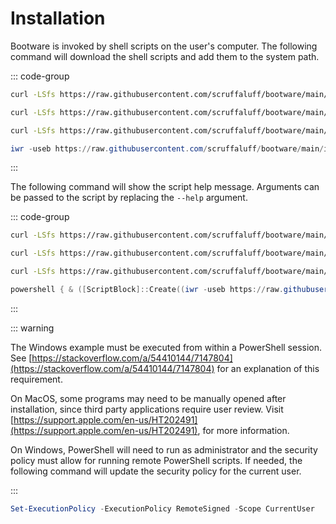 # Installation

Bootware is invoked by shell scripts on the user's computer. The following
command will download the shell scripts and add them to the system path.

::: code-group

```sh [FreeBSD]
curl -LSfs https://raw.githubusercontent.com/scruffaluff/bootware/main/install.sh | sh
```

```sh [Linux]
curl -LSfs https://raw.githubusercontent.com/scruffaluff/bootware/main/install.sh | sh
```

```sh [MacOS]
curl -LSfs https://raw.githubusercontent.com/scruffaluff/bootware/main/install.sh | sh
```

```powershell [Windows]
iwr -useb https://raw.githubusercontent.com/scruffaluff/bootware/main/install.ps1 | iex
```

:::

The following command will show the script help message. Arguments can be passed
to the script by replacing the `--help` argument.

::: code-group

```sh [FreeBSD]
curl -LSfs https://raw.githubusercontent.com/scruffaluff/bootware/main/install.sh | sh -s -- --help
```

```sh [Linux]
curl -LSfs https://raw.githubusercontent.com/scruffaluff/bootware/main/install.sh | sh -s -- --help
```

```sh [MacOS]
curl -LSfs https://raw.githubusercontent.com/scruffaluff/bootware/main/install.sh | sh -s -- --help
```

```powershell [Windows]
powershell { & ([ScriptBlock]::Create((iwr -useb https://raw.githubusercontent.com/scruffaluff/bootware/main/install.ps1))) "--help" }
```

:::

::: warning

The Windows example must be executed from within a PowerShell session. See
[https://stackoverflow.com/a/54410144/7147804](https://stackoverflow.com/a/54410144/7147804)
for an explanation of this requirement.

On MacOS, some programs may need to be manually opened after installation, since
third party applications require user review. Visit
[https://support.apple.com/en-us/HT202491](https://support.apple.com/en-us/HT202491),
for more information.

On Windows, PowerShell will need to run as administrator and the security policy
must allow for running remote PowerShell scripts. If needed, the following
command will update the security policy for the current user.

:::

```powershell
Set-ExecutionPolicy -ExecutionPolicy RemoteSigned -Scope CurrentUser
```
